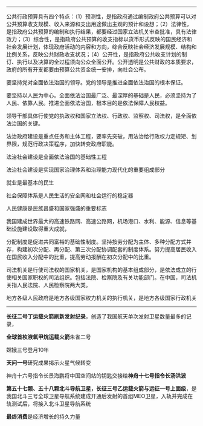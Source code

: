 



-------------------------------------------------------------------------------------------------

公共行政预算具有四个特点：（1）预测性，是指政府通过编制政府公共预算可以对公共预算收支规模、收入来源和支出用途做出主观的预计和设想；（2）法律性，是指政府公共预算的编制和执行结果，都要经过国家立法机关审查批准，具有法律效力；（3）综合性，是指政府公共预算的收支指标以货币形式反映的国民经济和社会发展计划，体现政府活动的内容和方向，综合反映社会经济发展规模、结构和比例关系，反映公共财政收支状况；（4）公开性，是指政府公共收支计划的制订、执行以及决算的全过程须向公众全面公开。公开透明是公共财政的本质要求，政府的所有开支都要由预算公共资金统一安排，向社会公布。



要坚持党对全面依法治国的领导。党的领导是推进全面依法治国的根本保证。

要坚持以人民为中心。全面依法治国最广泛、最深厚的基础是人民，必须坚持为了人民、依靠人民。推进全面依法治国，根本目的是依法保障人民权益。

领导干部具体行使党的执政权和国家立法权、行政权、监察权、司法权，是全面依法治国的关键。

法治政府建设是重点任务和主体工程，要率先突破，用法治给行政权力定规矩、划界限，规范行政决策程序，加快转变政府职能。

法治社会建设是全面依法治国的基础性工程

法治社会建设是实现国家治理体系和治理能力现代化的重要组成部分

就业是最基本的民生

社会保障体系是人民生活的安全网和社会运行的稳定器

人民健康是民族昌盛和国家强盛的重要标志



我国建成世界最大的高速铁路网、高速公路网，机场港口、水利、能源、信息等基础设施建设取得重大成就，



分配制度是促进共同富裕的基础性制度。坚持按劳分配为主体、多种分配方式并存，构建初次分配、再分配、第三次分配协调配套的制度体系。努力提高居民收入在国民收入分配中的比重，提高劳动报酬在初次分配中的比重。

司法机关是行使司法权的国家机关，是国家机构的基本组成部分，是依法成立的行使相关国家职权的司法组织。包括法院、检察院及有关功能部门。在中国，司法机关指人民法院、人民检察院两大类。

地方各级人民政府是地方各级国家权力机关的执行机关，是地方各级国家行政机关





----



**长征二号丁运载火箭刷新发射纪录**，创造了我国航天单次发射卫星数量最多的记录，

**全球首枚液氧甲烷运载火箭**朱雀二号

嫦娥三号登月10年

**天问一号**研究成果揭示火星气候转变

神舟十六号指令长景海鹏将中国空间站的钥匙交接给**神舟十七号指令长汤洪波**

**第五十七颗、五十八颗北斗导航卫星，长征三号乙运载火箭与远征一号上面级**，是我国北斗三号全球卫星导航系统建成开通后发射的首组MEO卫星，入轨并完成在轨测试后，将接入北斗卫星导航系统

**最终消费**是经济增长的持久力量